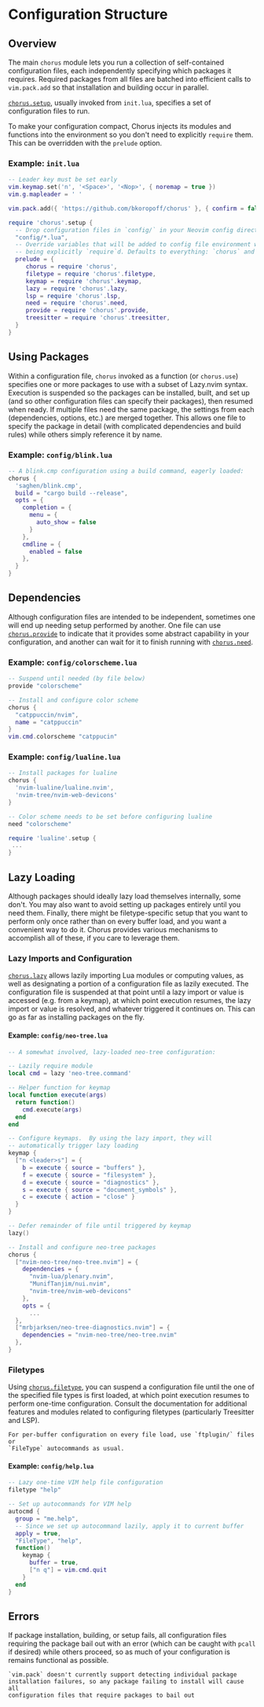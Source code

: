 # Configuration Structure

## Overview

The main `chorus` module lets you run a collection of self-contained
configuration files, each independently specifying which packages it requires.
Required packages from all files are batched into efficient calls to
`vim.pack.add` so that installation and building occur in parallel.

[`chorus.setup`](chorus.setup), usually invoked from `init.lua`, specifies
a set of configuration files to run.

To make your configuration compact, Chorus injects its modules and functions
into the environment so you don't need to explicitly `require` them.  This
can be overridden with the `prelude` option.

### Example: `init.lua`
```lua
-- Leader key must be set early
vim.keymap.set('n', '<Space>', '<Nop>', { noremap = true })
vim.g.mapleader = ' '

vim.pack.add({ 'https://github.com/bkoropoff/chorus' }, { confirm = false })

require 'chorus'.setup {
  -- Drop configuration files in `config/` in your Neovim config directory
  "config/*.lua",
  -- Override variables that will be added to config file environment without
  -- being explicitly `require`d. Defaults to everything: `chorus` and `chorus.*`
  prelude = {
     chorus = require 'chorus',
     filetype = require 'chorus'.filetype,
     keymap = require 'chorus'.keymap,
     lazy = require 'chorus'.lazy,
     lsp = require 'chorus'.lsp,
     need = require 'chorus'.need,
     provide = require 'chorus'.provide,
     treesitter = require 'chorus'.treesitter,
  }
}
```

## Using Packages

Within a configuration file, `chorus` invoked as a function (or `chorus.use`)
specifies one or more packages to use with a subset of Lazy.nvim syntax.
Execution is suspended so the packages can be installed, built, and set up (and
so other configuration files can specify their packages), then resumed when
ready.  If multiple files need the same package, the settings from each
(dependencies, options, etc.) are merged together. This allows one file to
specify the package in detail (with complicated dependencies and build rules)
while others simply reference it by name.

### Example: `config/blink.lua`
```lua
-- A blink.cmp configuration using a build command, eagerly loaded:
chorus {
  'saghen/blink.cmp',
  build = "cargo build --release",
  opts = {
    completion = {
      menu = {
        auto_show = false
      }
    },
    cmdline = {
      enabled = false
    },
  }
}
```

## Dependencies

Although configuration files are intended to be independent, sometimes one will
end up needing setup performed by another.  One file can use
[`chorus.provide`](chorus.provide) to indicate that it provides some abstract
capability in your configuration, and another can wait for it to finish running
with [`chorus.need`](chorus.need).

### Example: `config/colorscheme.lua`
```lua
-- Suspend until needed (by file below)
provide "colorscheme"

-- Install and configure color scheme
chorus {
  "catppuccin/nvim",
  name = "catppuccin"
}
vim.cmd.colorscheme "catppucin"
```

### Example: `config/lualine.lua`
```lua
-- Install packages for lualine
chorus {
  'nvim-lualine/lualine.nvim',
  'nvim-tree/nvim-web-devicons'
}

-- Color scheme needs to be set before configuring lualine
need "colorscheme"

require 'lualine'.setup {
 ...
}
```

## Lazy Loading

Although packages should ideally lazy load themselves internally, some don't.
You may also want to avoid setting up packages entirely until you need them.
Finally, there might be filetype-specific setup that you want to perform only
once rather than on every buffer load, and you want a convenient way to do it.
Chorus provides various mechanisms to accomplish all of these, if you care to
leverage them.

### Lazy Imports and Configuration

[`chorus.lazy`](chorus.lazy) allows lazily importing Lua modules or computing
values, as well as designating a portion of a configuration file as lazily
executed. The configuration file is suspended at that point until a lazy import
or value is accessed (e.g. from a keymap), at which point execution resumes,
the lazy import or value is resolved, and whatever triggered it continues on.
This can go as far as installing packages on the fly.

#### Example: `config/neo-tree.lua`
```lua
-- A somewhat involved, lazy-loaded neo-tree configuration:

-- Lazily require module
local cmd = lazy 'neo-tree.command'

-- Helper function for keymap
local function execute(args)
  return function()
    cmd.execute(args)
  end
end

-- Configure keymaps.  By using the lazy import, they will
-- automatically trigger lazy loading
keymap {
  ["n <leader>s"] = {
    b = execute { source = "buffers" },
    f = execute { source = "filesystem" },
    d = execute { source = "diagnostics" },
    s = execute { source = "document_symbols" },
    c = execute { action = "close" }
  }
}

-- Defer remainder of file until triggered by keymap
lazy()

-- Install and configure neo-tree packages
chorus {
  ["nvim-neo-tree/neo-tree.nvim"] = {
    dependencies = {
      "nvim-lua/plenary.nvim",
      "MunifTanjim/nui.nvim",
      "nvim-tree/nvim-web-devicons"
    },
    opts = {
      ...
  },
  ["mrbjarksen/neo-tree-diagnostics.nvim"] = {
    dependencies = "nvim-neo-tree/neo-tree.nvim"
  },
}
```

### Filetypes

Using [`chorus.filetype`](filetype), you can suspend a configuration file until
the one of the specified file types is first loaded, at which point execution
resumes to perform one-time configuration.  Consult the documentation for
additional features and modules related to configuring filetypes (particularly
Treesitter and LSP).

```{note}
For per-buffer configuration on every file load, use `ftplugin/` files or
`FileType` autocommands as usual.
```

#### Example: `config/help.lua`
```lua
-- Lazy one-time VIM help file configuration
filetype "help"

-- Set up autocommands for VIM help
autocmd {
  group = "me.help",
  -- Since we set up autocommand lazily, apply it to current buffer
  apply = true,
  "FileType", "help",
  function()
    keymap {
      buffer = true,
      ["n q"] = vim.cmd.quit
    }
  end
}
```

## Errors

If package installation, building, or setup fails, all configuration files
requiring the package bail out with an error (which can be caught with `pcall`
if desired) while others proceed, so as much of your configuration is
remains functional as possible.

```{warning}
`vim.pack` doesn't currently support detecting individual package
installation failures, so any package failing to install will cause all
configuration files that require packages to bail out
```
